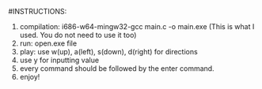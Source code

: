 #INSTRUCTIONS:

1. compilation: i686-w64-mingw32-gcc main.c -o main.exe (This is what I used. You do not need to use it too)
2. run: open.exe file
3. play: use w(up), a(left), s(down), d(right) for directions
4. use y for inputting value
5. every command should be followed by the enter command.
6. enjoy!
